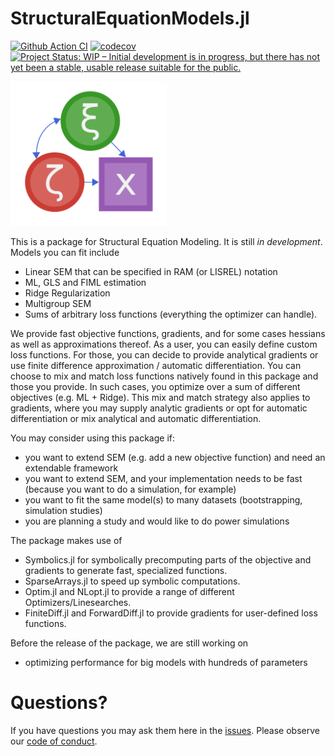 # StructuralEquationModels.jl

[![Github Action CI](https://github.com/sem-jl/SEM.jl/workflows/CI/badge.svg)](https://github.com/sem-jl/SEM.jl/actions)
[![codecov](https://codecov.io/gh/StructuralEquationModels/StructuralEquationModels.jl/branch/main/graph/badge.svg?token=P2kjzpvM4V)](https://codecov.io/gh/StructuralEquationModels/StructuralEquationModels.jl)
[![Project Status: WIP – Initial development is in progress, but there has not yet been a stable, usable release suitable for the public.](https://www.repostatus.org/badges/latest/wip.svg)](https://www.repostatus.org/#wip)


<img src="https://github.com/StructuralEquationModels/Data/blob/main/images/logo.png" width = 250>

This is a package for Structural Equation Modeling.
It is still *in development*.
Models you can fit include
- Linear SEM that can be specified in RAM (or LISREL) notation
- ML, GLS and FIML estimation
- Ridge Regularization
- Multigroup SEM
- Sums of arbitrary loss functions (everything the optimizer can handle).

We provide fast objective functions, gradients, and for some cases hessians as well as approximations thereof.
As a user, you can easily define custom loss functions.
For those, you can decide to provide analytical gradients or use finite difference approximation / automatic differentiation.
You can choose to mix and match loss functions natively found in this package and those you provide.
In such cases, you optimize over a sum of different objectives (e.g. ML + Ridge).
This mix and match strategy also applies to gradients, where you may supply analytic gradients or opt for automatic differentiation or mix analytical and automatic differentiation.

You may consider using this package if:
- you want to extend SEM (e.g. add a new objective function) and need an extendable framework
- you want to extend SEM, and your implementation needs to be fast (because you want to do a simulation, for example)
- you want to fit the same model(s) to many datasets (bootstrapping, simulation studies)
- you are planning a study and would like to do power simulations

The package makes use of
- Symbolics.jl for symbolically precomputing parts of the objective and gradients to generate fast, specialized functions.
- SparseArrays.jl to speed up symbolic computations.
- Optim.jl and NLopt.jl to provide a range of different Optimizers/Linesearches.
- FiniteDiff.jl and ForwardDiff.jl to provide gradients for user-defined loss functions.

Before the release of the package, we are still working on
- optimizing performance for big models with hundreds of parameters

# Questions?

If you have questions you may ask them here in the [issues](https://github.com/StructuralEquationModels/StructuralEquationModels.jl/issues/new).
Please observe our [code of conduct](/CODE_OF_CONDUCT.md).
